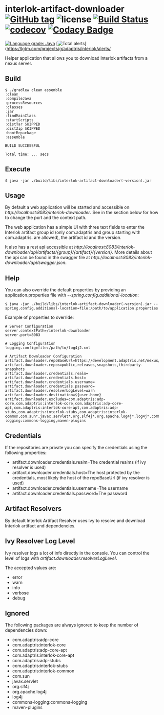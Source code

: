 # interlok-artifact-downloader [![GitHub tag](https://img.shields.io/github/tag/adaptris/interlok-artifact-downloader.svg)](https://github.com/adaptris/interlok-artifact-downloader/tags) ![license](https://img.shields.io/github/license/adaptris/interlok-service-tester.svg) [![Build Status](https://travis-ci.org/adaptris/interlok-artifact-downloader.svg?branch=develop)](https://travis-ci.org/adaptris/interlok-artifact-downloader) [![codecov](https://codecov.io/gh/adaptris/interlok-artifact-downloader/branch/develop/graph/badge.svg)](https://codecov.io/gh/adaptris/interlok-artifact-downloader) [![Codacy Badge](https://api.codacy.com/project/badge/Grade/2a98063de9d04c49a9c5012b28bcc5b8)](https://www.codacy.com/app/adaptris/interlok-artifact-downloader?utm_source=github.com&amp;utm_medium=referral&amp;utm_content=adaptris/interlok-artifact-downloader&amp;utm_campaign=Badge_Grade)
[![Language grade: Java](https://img.shields.io/lgtm/grade/java/g/adaptris/interlok-artifact-downloader.svg?logo=lgtm&logoWidth=18)](https://lgtm.com/projects/g/adaptris/interlok-artifact-downloader/context:java) [![Total alerts](https://img.shields.io/lgtm/alerts/g/adaptris/interlok-artifact-downloader.svg?logo=lgtm&logoWidth=18)](https://lgtm.com/projects/g/adaptris/interlok/alerts/

Helper application that allows you to download Interlok artifacts from a nexus server.

## Build

```
$ ./gradlew clean assemble
:clean
:compileJava
:processResources
:classes
:jar
:findMainClass
:startScripts
:distTar SKIPPED
:distZip SKIPPED
:bootRepackage
:assemble

BUILD SUCCESSFUL

Total time: ... secs
```

## Execute

```
$ java -jar ./build/libs/interlok-artifact-downloader(-version).jar
```

## Usage

By default a web application will be started and accessible on *http://localhost:8083/interlok-downloader*. See in the section below for how to change the port and the context path.

The web application has a simple UI with three text fields to enter the Interlok artifact group id (only com.adaptris and group starting with com.adaptris. are allowed), the artifact id and the version.

It also has a rest api accessible at *http://localhost:8083/interlok-downloader/api/artifacts/{group}/{artifact}/{version}*.
More details about the api can be found in the swagger file at *http://localhost:8083/interlok-downloader/api/swagger.json*.

## Help

You can also override the default properties by providing an application.properties file with *--spring.config.additional-location*:

```
$ java -jar ./build/libs/interlok-artifact-downloader(-version).jar --spring.config.additional-location=file:/path/to/application.properties
```
Example of properties to override:

```
# Server Configuration
server.contextPath=/interlok-downloader
server.port=8083

# Logging Configuration
logging.config=file:/path/to/log4j2.xml

# Artifact Downloader Configuration
artifact.downloader.repoBaseUrl=https://development.adaptris.net/nexus/content/repositories/
artifact.downloader.repos=public,releases,snapshots,thirdparty-snapshots
artifact.downloader.credentials.realm=
artifact.downloader.credentials.host=
artifact.downloader.credentials.username=
artifact.downloader.credentials.password=
artifact.downloader.resolverLogLevel=warn
artifact.downloader.destination=${user.home}
artifact.downloader.excludes=com.adaptris:adp-core,com.adaptris:interlok-core,com.adaptris:adp-core-apt,com.adaptris:interlok-core-apt,com.adaptris:adp-stubs,com.adaptris:interlok-stubs,com.adaptris:interlok-common,com.sun*,javax.servlet*,org.slf4j*,org.apache.log4j*,log4j*,commons-logging:commons-logging,maven-plugins

```

## Credentials

If the repositories are private you can specify the credentials using the following properties:

* artifact.downloader.credentials.realm=The credential realms (if ivy resolver is used)
* artifact.downloader.credentials.host=The host protected by the credentials, most likely the host of the repoBaseUrl (if ivy resolver is used)
* artifact.downloader.credentials.username=The username
* artifact.downloader.credentials.password=The password

## Artifact Resolvers

By default Interlok Artifact Resolver uses Ivy to resolve and download Interlok artifact and dependencies.

## Ivy Resolver Log Level

Ivy resolver logs a lot of info directly in the console. You can control the level of logs with *artifact.downloader.resolverLogLevel*.

The accepted values are:
* error
* warn
* info
* verbose
* debug

## Ignored

The following packages are always ignored to keep the number of dependencies down:

* com.adaptris:adp-core
* com.adaptris:interlok-core
* com.adaptris:adp-core-apt
* com.adaptris:interlok-core-apt
* com.adaptris:adp-stubs
* com.adaptris:interlok-stubs
* com.adaptris:interlok-common
* com.sun
* javax.servlet
* org.slf4j
* org.apache.log4j
* log4j
* commons-logging:commons-logging
* maven-plugins
